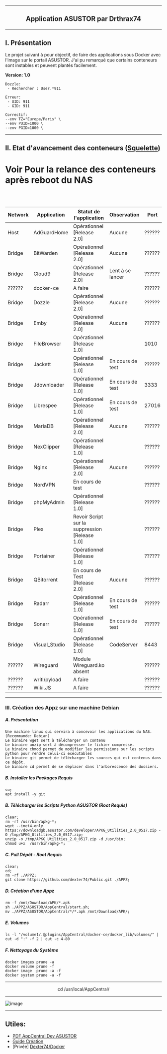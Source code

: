 ---------------------------------------------------------------------------------------------------------------------------------------------------------------------
## <p align='center'>Application ASUSTOR par Drthrax74</p>

---------------------------------------------------------------------------------------------------------------------------------------------------------------------

## I. Présentation
Le projet suivant à pour objectif, de faire des applications sous Docker avec l'image sur le portail ASUSTOR.
J'ai pu remarqué que certains conteneurs sont instables et peuvent plantés facilement.


**Version: 1.0**
```
Dozzle: 
 - Rechercher : User.*911

Erreur:
 - UID: 911 
 - GID: 911

Correctif:
--env TZ="Europe/Paris" \
--env PUID=1000 \
--env PGID=1000 \
```

---------------------------------------------------------------------------------------------------------------------------------------------------------------------

## II. Etat d'avancement des conteneurs ([Squelette](https://github.com/dexter74/Public/blob/main/ASUSTOR/AppCentral/Squelette.md))

# Voir Pour la relance des conteneurs après reboot du NAS

<br />
<br />

| Network  |  Application  | Statut de l'application        | Observation          |  Port  |
| -------- | ------------- | ------------------------------ | -------------------- | ------ |
|  Host    | AdGuardHome   | Opérationnel [Release 2.0]     |  Aucune              | ?????? |
|  Bridge  | BitWarden     | Opérationnel [Release 2.0]     |  Aucune              | ?????? |
|  Bridge  | Cloud9        | Opérationnel [Release 2.0]     |  Lent à se lancer    | ?????? |
|  ??????  | docker-ce     | A faire                        |                      | ?????? |
|  Bridge  | Dozzle        | Opérationnel [Release 2.0]     |  Aucune              | ?????? |
|  Bridge  | Emby 	        | Opérationnel [Release 2.0]     |  Aucune              | ?????? |
|  Bridge  | FileBrowser   | Opérationnel [Release 1.0]     |                      |  1010  |
|  Bridge  | Jackett       | Opérationnel [Release 1.0]     | En cours de test     | ?????? |
|  Bridge  | Jdownloader   | Opérationnel [Release 1.0]     | En cours de test     |  3333  |
|  Bridge  | Librespee     | Opérationnel [Release 1.0]     | En cours de test     | 27016  |
|  Bridge  | MariaDB       | Opérationnel [Release 2.0]     |  Aucune              | ?????? |
|  Bridge  | NexClipper    | Opérationnel [Release 1.0]     |                      | ?????? |
|  Bridge  | Nginx         | Opérationnel [Release 2.0]     |  Aucune              | ?????? |
|  Bridge  | NordVPN       | En cours de test               |                      | ?????? |
|  Bridge  | phpMyAdmin    | Opérationnel [Release 1.0]     |                      | ?????? |
|  Bridge  | Plex          | Revoir Script sur la suppression [Release 1.0]|       | ?????? |
|  Bridge  | Portainer     | Opérationnel [Release 1.0]     |                      | ?????? |
|  Bridge  | QBitorrent    | En cours de Test [Release 2.0] |  Aucune              | ?????? |
|  Bridge  | Radarr        | Opérationnel [Release 1.0]     | En cours de test     | ?????? |
|  Bridge  | Sonarr        | Opérationnel [Release 1.0]     | En cours de test     | ?????? |
|  Bridge  | Visual_Studio | Opérationnel [Release 1.0]     | CodeServer           |  8443  |
|  ??????  | Wireguard     | Module Wireguard.ko absent     |                      | ?????? |
|  ??????  | writl/pyload  | A faire                        |                      | ?????? |
|  ??????  | Wiki.JS       | A faire                        |                      | ?????? |

---------------------------------------------------------------------------------------------------------------------------------------------------------------------
### III. Création des Appz sur une machine Debian
##### A. Présentation
```
Une machine linux qui servira à concevoir les applications du NAS. (Recommande: Debian)
Le binaire wget sert à télécharger un contenu
Le binaire unzip sert à décompresser le fichier compressé.
Le binaire chmod permet de modifier les permissions sur les scripts python pour rendre celui-ci exécutables
Le binaire git permet de télécharger les sources qui est contenus dans ce dépôt.
Le binaire cd permet de se déplacer dans l'arborescence des dossiers.
```

##### B. Installer les Packages Requis
```
su;
apt install -y git
```

##### B. Télécharger les Scripts Python ASUSTOR (Root Requis)
```console
clear;
rm -rf /usr/bin/apkg-*;
wget --inet4-only https://downloadgb.asustor.com/developer/APKG_Utilities_2.0_0517.zip -O /tmp/APKG_Utilities_2.0_0517.zip;
unzip -o /tmp/APKG_Utilities_2.0_0517.zip -d /usr/bin;
chmod u+x  /usr/bin/apkg-*;
```


##### C. Pull Dépôt - Root Requis 

```console
clear;
cd;
rm -rf ./APPZ;
git clone https://github.com/dexter74/Public.git ./APPZ;
```

##### D. Création d'une Appz
```
rm -f /mnt/Download/APK/*.apk
sh ./APPZ/ASUSTOR/AppCentral/start.sh;
mv ./APPZ/ASUSTOR/AppCentral/*/*.apk /mnt/Download/APK/;
```

##### E. Volumes
```
ls -l "/volume1/.@plugins/AppCentral/docker-ce/docker_lib/volumes/" | cut -d ":" -f 2 | cut -c 4-80
```

##### F. Nettoyage du Système
```
docker images prune -a
docker volume prune -f
docker image  prune -a -f
docker system prune -a -f
```

----------------------------------------------------------------------------------------------------------------------------------------------------------------------
<p align='center'> cd /usr/local/AppCentral/ </p>

----------------------------------------------------------------------------------------------------------------------------------------------------------------------
 ![image](https://user-images.githubusercontent.com/35907/193457835-68095cc1-2a77-458c-8b93-b9105c103d2f.png)


---------------------------------------------------------------------------------------------------------------------------------------------------------------------

Utiles:
 - 
 - [PDF AppCentral Dev ASUSTOR](https://downloadgb.asustor.com/developer/App_Central_Developer_Guide_4.1.0_20220622.pdf)
 - [Guide Création](https://amigotechnotes.wordpress.com/2014/05/06/how-to-create-an-apk-for-asustor-adm-to-distribute-your-lamp/) 
 - [Privée] [Dexter74/Docker](https://github.com/dexter74/Archives/tree/main/Docker/V1/2.Conteneurs)
